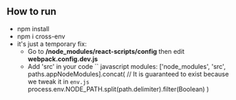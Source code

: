 ## How to run

- npm install
- npm i cross-env
- it's just a temporary fix:
    + Go to **/node_modules/react-scripts/config** then edit **webpack.config.dev.js**
    + Add 'src' in your code
    `` javascript
    modules: ['node_modules', 'src', paths.appNodeModules].concat(
      // It is guaranteed to exist because we tweak it in `env.js`
      process.env.NODE_PATH.split(path.delimiter).filter(Boolean)
    )
